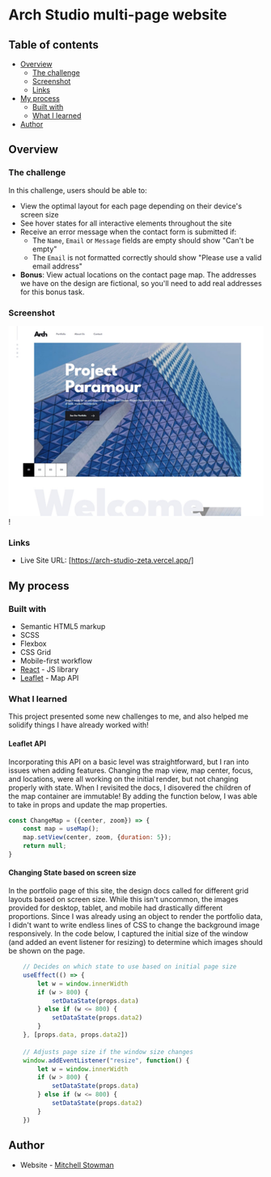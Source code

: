 # Arch Studio multi-page website

## Table of contents

- [Overview](#overview)
  - [The challenge](#the-challenge)
  - [Screenshot](#screenshot)
  - [Links](#links)
- [My process](#my-process)
  - [Built with](#built-with)
  - [What I learned](#what-i-learned)
- [Author](#author)


## Overview

### The challenge

In this challenge, users should be able to:

- View the optimal layout for each page depending on their device's screen size
- See hover states for all interactive elements throughout the site
- Receive an error message when the contact form is submitted if:
  - The `Name`, `Email` or `Message` fields are empty should show "Can't be empty"
  - The `Email` is not formatted correctly should show "Please use a valid email address"
- **Bonus**: View actual locations on the contact page map. The addresses we have on the design are fictional, so you'll need to add real addresses for this bonus task.

### Screenshot

![Home Page](public/assets/Arch%20Studios%20Screenshot.jpg)!


### Links

- Live Site URL: [https://arch-studio-zeta.vercel.app/]

## My process

### Built with

- Semantic HTML5 markup
- SCSS
- Flexbox
- CSS Grid
- Mobile-first workflow
- [React](https://reactjs.org/) - JS library
- [Leaflet](https://react-leaflet.js.org/) - Map API


### What I learned

This project presented some new challenges to me, and also helped me solidify things I have already worked with!

#### Leaflet API
Incorporating this API on a basic level was straightforward, but I ran into issues when adding features.  Changing the map view, map center, focus, and locations, were all working on the initial render, but not changing properly with state.  When I revisited the docs, I disovered the children of the map container are immutable!  By adding the function below, I was able to take in props and update the map properties.

```JavaScript
const ChangeMap = ({center, zoom}) => {
    const map = useMap();
    map.setView(center, zoom, {duration: 5});
    return null;
}
```

#### Changing State based on screen size
In the portfolio page of this site, the design docs called for different grid layouts based on screen size.  While this isn't uncommon, the images provided for desktop, tablet, and mobile had drastically different proportions.  Since I was already using an object to render the portfolio data, I didn't want to write endless lines of CSS to change the background image responsively.  In the code below, I captured the initial size of the window (and added an event listener for resizing) to determine which images should be shown on the page.

``` JavaScript
    // Decides on which state to use based on initial page size
    useEffect(() => {
        let w = window.innerWidth
        if (w > 800) {
            setDataState(props.data)
        } else if (w <= 800) {
            setDataState(props.data2)
        }
    }, [props.data, props.data2])

    // Adjusts page size if the window size changes
    window.addEventListener("resize", function() {
        let w = window.innerWidth
        if (w > 800) {
            setDataState(props.data)
        } else if (w <= 800) {
            setDataState(props.data2)
        }
    })
```


## Author

- Website - [Mitchell Stowman](https://stowcode.tech)


